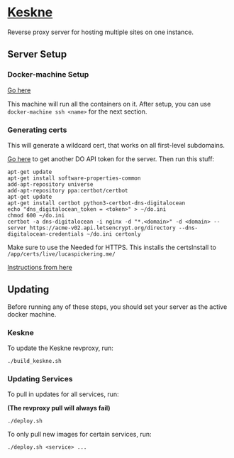 # [Keskne](https://translate.google.com/#view=home&op=translate&sl=et&tl=en&text=keskne)

Reverse proxy server for hosting multiple sites on one instance.

## Server Setup

### Docker-machine Setup

[Go here](https://www.digitalocean.com/community/tutorials/how-to-provision-and-manage-remote-docker-hosts-with-docker-machine-on-ubuntu-16-04#step-3-%E2%80%94-provisioning-a-dockerized-host-using-docker-machine)

This machine will run all the containers on it. After setup, you can use `docker-machine ssh <name>` for the next section.

### Generating certs

This will generate a wildcard cert, that works on all first-level subdomains.

[Go here](https://cloud.digitalocean.com/settings/api/tokens) to get another DO API token for the server. Then run this stuff:

```
apt-get update
apt-get install software-properties-common
add-apt-repository universe
add-apt-repository ppa:certbot/certbot
apt-get update
apt-get install certbot python3-certbot-dns-digitalocean
echo "dns_digitalocean_token = <token>" > ~/do.ini
chmod 600 ~/do.ini
certbot -a dns-digitalocean -i nginx -d "*.<domain>" -d <domain> --server https://acme-v02.api.letsencrypt.org/directory --dns-digitalocean-credentials ~/do.ini certonly
```

Make sure to use the
Needed for HTTPS. This installs the certsInstall to `/app/certs/live/lucaspickering.me/`

[Instructions from here](https://certbot.eff.org/lets-encrypt/ubuntubionic-nginx)

## Updating

Before running any of these steps, you should set your server as the active docker machine.

### Keskne

To update the Keskne revproxy, run:

```
./build_keskne.sh
```

### Updating Services

To pull in updates for all services, run:

**(The revproxy pull will always fail)**

```
./deploy.sh
```

To only pull new images for certain services, run:

```
./deploy.sh <service> ...
```
